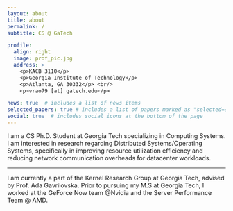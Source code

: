 ```yaml
---
layout: about
title: about
permalink: /
subtitle: CS @ GaTech

profile:
  align: right
  image: prof_pic.jpg
  address: >
    <p>KACB 3110</p>
    <p>Georgia Institute of Technology</p>
    <p>Atlanta, GA 30332</p> <br/>
    <p>vrao79 [at] gatech.edu</p> 

news: true  # includes a list of news items
selected_papers: true # includes a list of papers marked as "selected={true}"
social: true  # includes social icons at the bottom of the page
---
```


 I am a CS Ph.D. Student at Georgia Tech specializing in Computing Systems. 
 I am interested in research regarding Distributed Systems/Operating Systems, specifically in
 improving resource utilization efficiency and reducing network communication overheads for datacenter workloads.

---

 I am currently a part of the Kernel Research Group at Georgia Tech, advised by Prof. Ada Gavrilovska.
 Prior to pursuing my M.S at Georgia Tech, I worked at the GeForce Now team @Nvidia and the 
 Server Performance Team @ AMD. 
 